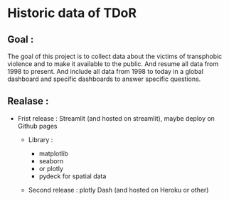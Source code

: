 # Historic data of TDoR 
## Goal :
The goal of this project is to collect data about the victims of transphobic violence and to make it available to the public. And resume all data from 1998 to present.  And include all data from 1998 to today in a global dashboard and specific dashboards to answer specific questions.

## Realase :
* Frist release : Streamlit (and hosted on streamlit), maybe deploy on Github pages
  * Library :
    *  matplotlib
    *  seaborn 
    *  or plotly
    *  pydeck for spatial data
  
  
  * Second release : plotly Dash (and hosted on Heroku or other)
